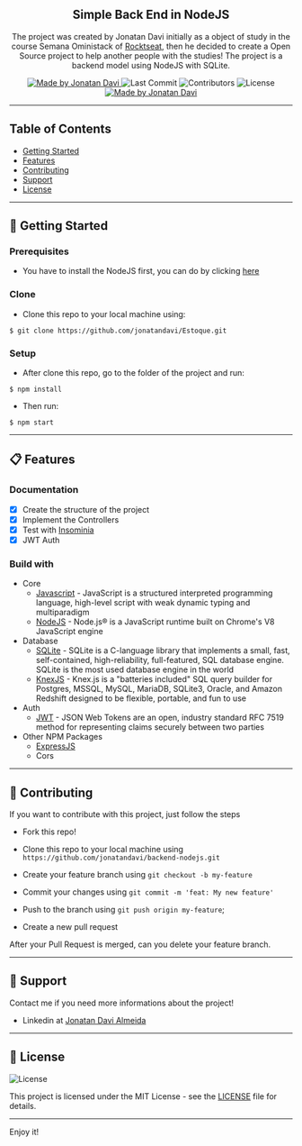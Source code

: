 <h2 align="center">
  Simple Back End in NodeJS
</h2>

<p align="center">The project was created by Jonatan Davi initially as a object of study in the course Semana Oministack of <a href="https://rocketseat.com.br">Rocktseat</a>, then he decided to create a Open Source project to help another people with the studies! The project is a backend model using NodeJS with SQLite.</p>

<p align="center">
  <a href="https://github.com/jonatandavi">
    <img alt="Made by Jonatan Davi" src="https://img.shields.io/badge/made%20by-Jonatan%20Davi-brightgreen">
  </a>

  <img alt="Last Commit" src="https://img.shields.io/github/last-commit/jonatandavi/backend-nodejs">

  <img alt="Contributors" src="https://img.shields.io/github/contributors/jonatandavi/backend-nodejs">

  <img alt="License" src="https://img.shields.io/badge/license-MIT-%2304D361">

  <a href="https://github.com/lucasmontano">
    <img alt="Made by Jonatan Davi" src="https://img.shields.io/badge/readme%20template-Lucas%20Montano-brightgreen">
  </a>
</p>

---

## Table of Contents

<ul>
  <li><a href="#-getting-started">Getting Started</a></li>
  <li><a href="#-features">Features</a></li>
  <li><a href="#-contributing">Contributing</a></li>
  <li><a href="#-support">Support</a></li>
  <li><a href="#-license">License</a></li>
</ul>

---

## 🚀 Getting Started

### Prerequisites

- You have to install the NodeJS first, you can do by clicking [here](https://nodejs.org/en/)

### Clone

- Clone this repo to your local machine using:

```
$ git clone https://github.com/jonatandavi/Estoque.git
```

### Setup

- After clone this repo, go to the folder of the project and run:

```
$ npm install
```

- Then run:

```
$ npm start
```

---

## 📋 Features

### Documentation

- [x] Create the structure of the project
- [x] Implement the Controllers
- [x] Test with [Insominia](https://insomnia.rest/download/)
- [x] JWT Auth

### Build with

- Core
  - [Javascript](https://www.javascript.com) - JavaScript is a structured interpreted programming language, high-level script with weak dynamic typing and multiparadigm
  - [NodeJS](https://nodejs.org/en/) - Node.js® is a JavaScript runtime built on Chrome's V8 JavaScript engine
- Database
  - [SQLite](https://www.sqlite.org/index.html) - SQLite is a C-language library that implements a small, fast, self-contained, high-reliability, full-featured, SQL database engine. SQLite is the most used database engine in the world
  - [KnexJS](http://knexjs.org) - Knex.js is a "batteries included" SQL query builder for Postgres, MSSQL, MySQL, MariaDB, SQLite3, Oracle, and Amazon Redshift designed to be flexible, portable, and fun to use
- Auth
  - [JWT](https://jwt.io) - JSON Web Tokens are an open, industry standard RFC 7519 method for representing claims securely between two parties
- Other NPM Packages
  - [ExpressJS](https://expressjs.com/pt-br/)
  - Cors
---

## 🤔 Contributing

If you want to contribute with this project, just follow the steps

- Fork this repo!

- Clone this repo to your local machine using `https://github.com/jonatandavi/backend-nodejs.git`

- Create your feature branch using `git checkout -b my-feature`

- Commit your changes using `git commit -m 'feat: My new feature'`

- Push to the branch using `git push origin my-feature`;

- Create a new pull request

After your Pull Request is merged, can you delete your feature branch.

---

## 📌 Support

Contact me if you need more informations about the project!

- Linkedin at [Jonatan Davi Almeida](https://www.linkedin.com/in/jônatan-davi-reis-de-almeida-3b6346117/)

---

## 📝 License

<img alt="License" src="https://img.shields.io/badge/license-MIT-%2304D361">

This project is licensed under the MIT License - see the [LICENSE](LICENSE) file for details.

---

Enjoy it!
